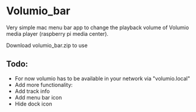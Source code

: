 # Volumio_bar

Very simple mac menu bar app to change the playback volume of Volumio media player (raspberry pi media center).

Download volumio_bar.zip to use

## Todo:

* For now volumio has to be available in your network via "volumio.local"
* Add more functionality:
* Add track info
* Add menu bar icon
* Hide dock icon
